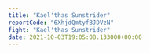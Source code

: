 ```yaml
---
title: "Kael'thas Sunstrider"
reportCode: "6XhjdQmtyfBJDVzN"
fight: "Kael'thas Sunstrider"
date: 2021-10-03T19:05:08.133000+00:00
---
```

